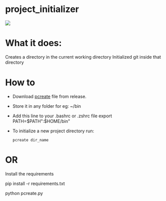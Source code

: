 # project_initializer
<img src="https://github.com/ryux00/project_initializer/blob/master/pcreate.gif">

# What it does:
Creates a directory in the current working directory
Initialized git inside that directory

# How to 
* Download [pcreate](https://github.com/ryux00/project_initializer/releases/download/v1.0/pcreate) file from release.
* Store it in any folder for eg: ~/bin
* Add this line to your .bashrc or .zshrc file
    export PATH=$PATH":$HOME/bin"
* To initialize a new project directory run:

     `pcreate dir_name`
 
# OR
Install the requirements

pip install -r requirements.txt

python pcreate.py


